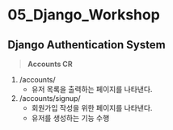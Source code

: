 # 05_Django_Workshop

## Django Authentication System

> **Accounts CR**

1. /accounts/
   - 유저 목록을 출력하는 페이지를 나타낸다.
2. /accounts/signup/
   - 회원가입 작성을 위한 페이지를 나타낸다.
   - 유저를 생성하는 기능 수행